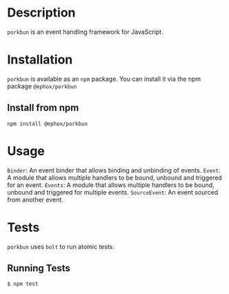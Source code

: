 # Description
`porkbun` is an event handling framework for JavaScript.
# Installation
`porkbun` is available as an `npm` package.  You can install it via the npm package `@ephox/porkbun`
## Install from npm
`npm install @ephox/porkbun`

# Usage
`Binder`: An event binder that allows binding and unbinding of events.
`Event`: A module that allows multiple handlers to be bound, unbound and triggered for an event.
`Events`: A module that allows multiple handlers to be bound, unbound and triggered for multiple events.
`SourceEvent`: An event sourced from another event.
# Tests
`porkbun` uses `bolt` to run atomic tests.
## Running Tests
`$ npm test`